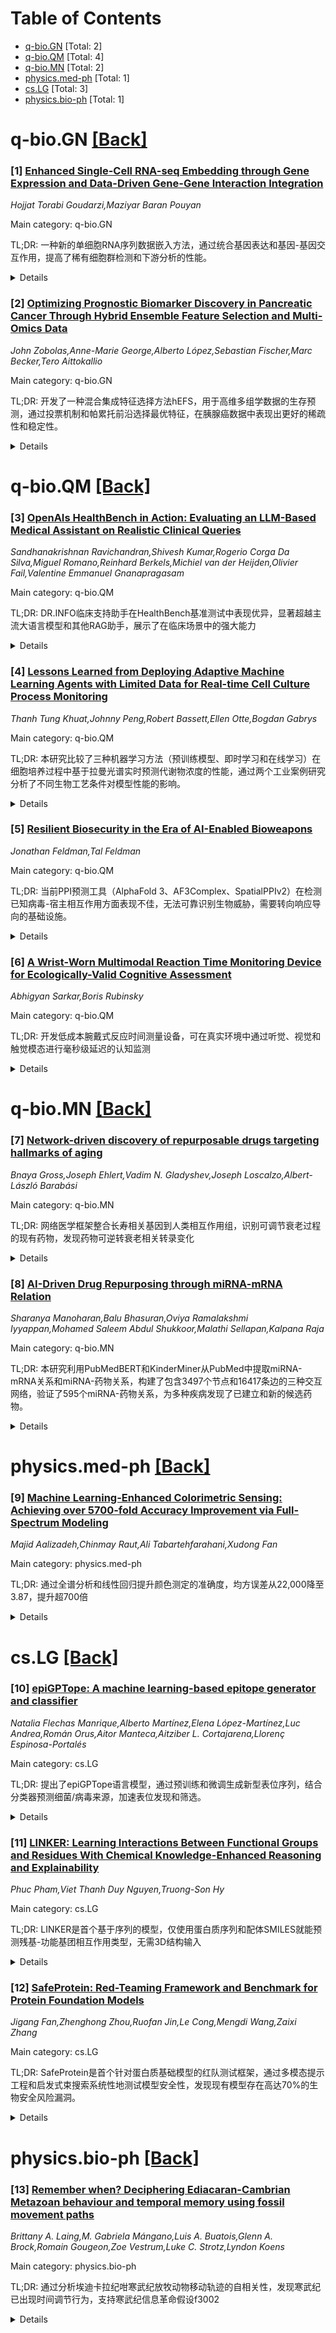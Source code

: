 <div id=toc></div>

# Table of Contents

- [q-bio.GN](#q-bio.GN) [Total: 2]
- [q-bio.QM](#q-bio.QM) [Total: 4]
- [q-bio.MN](#q-bio.MN) [Total: 2]
- [physics.med-ph](#physics.med-ph) [Total: 1]
- [cs.LG](#cs.LG) [Total: 3]
- [physics.bio-ph](#physics.bio-ph) [Total: 1]


<div id='q-bio.GN'></div>

# q-bio.GN [[Back]](#toc)

### [1] [Enhanced Single-Cell RNA-seq Embedding through Gene Expression and Data-Driven Gene-Gene Interaction Integration](https://arxiv.org/abs/2509.02639)
*Hojjat Torabi Goudarzi,Maziyar Baran Pouyan*

Main category: q-bio.GN

TL;DR: 一种新的单细胞RNA序列数据嵌入方法，通过统合基因表达和基因-基因交互作用，提高了稀有细胞群检测和下游分析的性能。


<details>
  <summary>Details</summary>
Motivation: 现有的单细胞RNA序列嵌入方法主要关注基因表达水平，忽视了关键的基因-基因交互作用，而这些交互作用对于细胞识别和功能至关重要。

Method: 首先使用随机森林模型构建细胞-叶子图(CLG)来捐捉基因间调控关系，同时构建K近邻图(KNNG)表示细胞间表达相似性，然后将两者结合成丰富细胞-叶子图(ECLG)，最后使用图神经网络计算细胞嵌入。

Result: 在多个数据集上的广泛评估显示，该方法能够提高稀有细胞群的检测能力，并改善了可视化、聚类和轨迹推断等下游分析的性能。

Conclusion: 这种集成方法代表了单细胞数据分析领域的重要进展，为理解细胞异质性和动态过程提供了更完整的分析框架。

Abstract: Single-cell RNA sequencing (scRNA-seq) provides unprecedented insights into
cellular heterogeneity, enabling detailed analysis of complex biological
systems at single-cell resolution. However, the high dimensionality and
technical noise inherent in scRNA-seq data pose significant analytical
challenges. While current embedding methods focus primarily on gene expression
levels, they often overlook crucial gene-gene interactions that govern cellular
identity and function. To address this limitation, we present a novel embedding
approach that integrates both gene expression profiles and data-driven
gene-gene interactions. Our method first constructs a Cell-Leaf Graph (CLG)
using random forest models to capture regulatory relationships between genes,
while simultaneously building a K-Nearest Neighbor Graph (KNNG) to represent
expression similarities between cells. These graphs are then combined into an
Enriched Cell-Leaf Graph (ECLG), which serves as input for a graph neural
network to compute cell embeddings. By incorporating both expression levels and
gene-gene interactions, our approach provides a more comprehensive
representation of cellular states. Extensive evaluation across multiple
datasets demonstrates that our method enhances the detection of rare cell
populations and improves downstream analyses such as visualization, clustering,
and trajectory inference. This integrated approach represents a significant
advance in single-cell data analysis, offering a more complete framework for
understanding cellular diversity and dynamics.

</details>


### [2] [Optimizing Prognostic Biomarker Discovery in Pancreatic Cancer Through Hybrid Ensemble Feature Selection and Multi-Omics Data](https://arxiv.org/abs/2509.02648)
*John Zobolas,Anne-Marie George,Alberto López,Sebastian Fischer,Marc Becker,Tero Aittokallio*

Main category: q-bio.GN

TL;DR: 开发了一种混合集成特征选择方法hEFS，用于高维多组学数据的生存预测，通过投票机制和帕累托前沿选择最优特征，在胰腺癌数据中表现出更好的稀疏性和稳定性。


<details>
  <summary>Details</summary>
Motivation: 高维多组学数据生存预测需要系统性的特征选择方法，确保预测性能、稀疏性和可靠性，以发现预后生物标志物。

Method: 结合数据子采样和多种预后模型的混合集成特征选择方法，整合嵌入式与包装式策略，使用投票理论聚合机制对特征排序，通过帕累托前沿平衡预测精度和模型稀疏性来选择最优特征数量。

Result: 在三个胰腺癌队列的多组学数据中，hEFS相比传统的CoxLasso模型识别出更少、更稳定的生物标志物，同时保持相当的判别性能。

Conclusion: hEFS为高维生存环境下的预后建模和生物标志物发现提供了一个稳健、可解释且具有临床价值的工具，已集成到mlr3fselect R包中。

Abstract: Prediction of patient survival using high-dimensional multi-omics data
requires systematic feature selection methods that ensure predictive
performance, sparsity, and reliability for prognostic biomarker discovery. We
developed a hybrid ensemble feature selection (hEFS) approach that combines
data subsampling with multiple prognostic models, integrating both embedded and
wrapper-based strategies for survival prediction. Omics features are ranked
using a voting-theory-inspired aggregation mechanism across models and
subsamples, while the optimal number of features is selected via a Pareto
front, balancing predictive accuracy and model sparsity without any
user-defined thresholds. When applied to multi-omics datasets from three
pancreatic cancer cohorts, hEFS identifies significantly fewer and more stable
biomarkers compared to the conventional, late-fusion CoxLasso models, while
maintaining comparable discrimination performance. Implemented within the
open-source mlr3fselect R package, hEFS offers a robust, interpretable, and
clinically valuable tool for prognostic modelling and biomarker discovery in
high-dimensional survival settings.

</details>


<div id='q-bio.QM'></div>

# q-bio.QM [[Back]](#toc)

### [3] [OpenAIs HealthBench in Action: Evaluating an LLM-Based Medical Assistant on Realistic Clinical Queries](https://arxiv.org/abs/2509.02594)
*Sandhanakrishnan Ravichandran,Shivesh Kumar,Rogerio Corga Da Silva,Miguel Romano,Reinhard Berkels,Michiel van der Heijden,Olivier Fail,Valentine Emmanuel Gnanapragasam*

Main category: q-bio.QM

TL;DR: DR.INFO临床支持助手在HealthBench基准测试中表现优异，显著超越主流大语言模型和其他RAG助手，展示了在临床场景中的强大能力


<details>
  <summary>Details</summary>
Motivation: 传统临床评估方法局限于选择题，无法全面评估LLM在复杂高风险临床场景中的情境推理、意识识别和不确定性处理等关键能力

Method: 使用HealthBench基准（基于专家标注的开放式健康对话的评分驱动基准）评估DR.INFO代理式RAG临床支持助手，包含1000个困难样本和100个对比样本

Result: DR.INFO在困难子集上获得0.51分，显著超越GPT-5、o3、Grok 3、GPT-4、Gemini 2.5等前沿模型；在100样本对比中保持领先（0.54分），在沟通、指令遵循和准确性方面表现突出

Conclusion: 基于行为层面的评分驱动评估方法对于构建可靠可信的AI临床支持助手具有重要价值，同时揭示了在情境意识和回答完整性方面仍需改进

Abstract: Evaluating large language models (LLMs) on their ability to generate
high-quality, accurate, situationally aware answers to clinical questions
requires going beyond conventional benchmarks to assess how these systems
behave in complex, high-stake clincal scenarios. Traditional evaluations are
often limited to multiple-choice questions that fail to capture essential
competencies such as contextual reasoning, awareness and uncertainty handling
etc. To address these limitations, we evaluate our agentic, RAG-based clinical
support assistant, DR.INFO, using HealthBench, a rubric-driven benchmark
composed of open-ended, expert-annotated health conversations. On the Hard
subset of 1,000 challenging examples, DR.INFO achieves a HealthBench score of
0.51, substantially outperforming leading frontier LLMs (GPT-5, o3, Grok 3,
GPT-4, Gemini 2.5, etc.) across all behavioral axes (accuracy, completeness,
instruction following, etc.). In a separate 100-sample evaluation against
similar agentic RAG assistants (OpenEvidence, Pathway.md), it maintains a
performance lead with a health-bench score of 0.54. These results highlight
DR.INFOs strengths in communication, instruction following, and accuracy, while
also revealing areas for improvement in context awareness and completeness of a
response. Overall, the findings underscore the utility of behavior-level,
rubric-based evaluation for building a reliable and trustworthy AI-enabled
clinical support assistant.

</details>


### [4] [Lessons Learned from Deploying Adaptive Machine Learning Agents with Limited Data for Real-time Cell Culture Process Monitoring](https://arxiv.org/abs/2509.02606)
*Thanh Tung Khuat,Johnny Peng,Robert Bassett,Ellen Otte,Bogdan Gabrys*

Main category: q-bio.QM

TL;DR: 本研究比较了三种机器学习方法（预训练模型、即时学习和在线学习）在细胞培养过程中基于拉曼光谱实时预测代谢物浓度的性能，通过两个工业案例研究分析了不同生物工艺条件对模型性能的影响。


<details>
  <summary>Details</summary>
Motivation: 解决生物制造过程中数据有限和工艺变异性带来的挑战，开发能够适应动态变化环境的鲁棒机器学习模型，实现代谢物浓度的实时准确预测。

Method: 使用三种机器学习方法：预训练模型、即时学习(JITL)和在线学习算法，基于拉曼光谱数据预测葡萄糖、乳酸和铵离子浓度。通过两个工业案例研究评估不同生物工艺条件对模型性能的影响。

Result: 研究发现预训练模型在特定条件下表现出更高的预测准确性，而即时学习和在线学习方法在需要自适应过程监控的场景中更有效。研究还证实了混合专家框架在提高预测准确性和鲁棒性方面的有效性。

Conclusion: 研究强调了在生物反应器运行期间使用最新离线分析测量更新模型的重要性，为在动态变化的生物制造环境中有效部署机器学习模型提供了鲁棒策略。混合专家框架能够显著提升基于拉曼光谱数据的代谢物浓度实时预测性能。

Abstract: This study explores the deployment of three machine learning (ML) approaches
for real-time prediction of glucose, lactate, and ammonium concentrations in
cell culture processes, using Raman spectroscopy as input features. The
research addresses challenges associated with limited data availability and
process variability, providing a comparative analysis of pretrained models,
just-in-time learning (JITL), and online learning algorithms. Two industrial
case studies are presented to evaluate the impact of varying bioprocess
conditions on model performance. The findings highlight the specific conditions
under which pretrained models demonstrate superior predictive accuracy and
identify scenarios where JITL or online learning approaches are more effective
for adaptive process monitoring. This study also highlights the critical
importance of updating the deployed models/agents with the latest offline
analytical measurements during bioreactor operations to maintain the model
performance against the changes in cell growth behaviours and operating
conditions throughout the bioreactor run. Additionally, the study confirms the
usefulness of a simple mixture-of-experts framework in achieving enhanced
accuracy and robustness for real-time predictions of metabolite concentrations
based on Raman spectral data. These insights contribute to the development of
robust strategies for the efficient deployment of ML models in dynamic and
changing biomanufacturing environments.

</details>


### [5] [Resilient Biosecurity in the Era of AI-Enabled Bioweapons](https://arxiv.org/abs/2509.02610)
*Jonathan Feldman,Tal Feldman*

Main category: q-bio.QM

TL;DR: 当前PPI预测工具（AlphaFold 3、AF3Complex、SpatialPPIv2）在检测已知病毒-宿主相互作用方面表现不佳，无法可靠识别生物威胁，需要转向响应导向的基础设施。


<details>
  <summary>Details</summary>
Motivation: 评估现有生物安全措施的有效性，特别是基于蛋白质-蛋白质相互作用预测的推理时过滤器，以应对生成生物学带来的新型生物武器风险。

Method: 使用三种领先的PPI预测工具（AlphaFold 3、AF3Complex、SpatialPPIv2）测试已知的病毒-宿主相互作用，包括乙型肝炎和SARS-CoV-2的相互作用。

Result: 这些模型未能检测到大量已知相互作用，特别是无法识别任何经过实验验证的SARS-CoV-2突变体的结合能力，表明现有预测过滤器不可靠。

Conclusion: 需要转向响应导向的基础设施，包括快速实验验证、适应性生物制造和能够跟上AI发展速度的监管框架。

Abstract: Recent advances in generative biology have enabled the design of novel
proteins, creating significant opportunities for drug discovery while also
introducing new risks, including the potential development of synthetic
bioweapons. Existing biosafety measures primarily rely on inference-time
filters such as sequence alignment and protein-protein interaction (PPI)
prediction to detect dangerous outputs. In this study, we evaluate the
performance of three leading PPI prediction tools: AlphaFold 3, AF3Complex, and
SpatialPPIv2. These models were tested on well-characterized viral-host
interactions, such as those involving Hepatitis B and SARS-CoV-2. Despite being
trained on many of the same viruses, the models fail to detect a substantial
number of known interactions. Strikingly, none of the tools successfully
identify any of the four experimentally validated SARS-CoV-2 mutants with
confirmed binding. These findings suggest that current predictive filters are
inadequate for reliably flagging even known biological threats and are even
more unlikely to detect novel ones. We argue for a shift toward
response-oriented infrastructure, including rapid experimental validation,
adaptable biomanufacturing, and regulatory frameworks capable of operating at
the speed of AI-driven developments.

</details>


### [6] [A Wrist-Worn Multimodal Reaction Time Monitoring Device for Ecologically-Valid Cognitive Assessment](https://arxiv.org/abs/2509.02626)
*Abhigyan Sarkar,Boris Rubinsky*

Main category: q-bio.QM

TL;DR: 开发低成本腕戴式反应时间测量设备，可在真实环境中通过听觉、视觉和触觉模态进行毫秒级延迟的认知监测


<details>
  <summary>Details</summary>
Motivation: 现有反应时间测量系统需要用户主动参与和受控环境，限制了在真实世界场景中的应用，需要开发非侵入式的实时监测工具

Method: 设计基于微控制器的紧凑系统，集成同步刺激传递和事件检测，采用硬件架构、时序控制算法和校准方法确保跨模态一致性延迟处理

Result: 6名成人参与的概念验证研究表明，该系统与基准计算机工具在五种实验条件下获得统计可比的反应时间测量结果，具有强大的模态一致性

Conclusion: 该设备为时间关键行为测量提供了经过验证的设计，在无约束环境噪声条件下表现出鲁棒性，为连续实时认知监测提供了强大新工具，具有研究和临床应用潜力

Abstract: Reaction time (RT) is a fundamental measure in cognitive and
neurophysiological assessment, yet most existing RT systems require active user
engagement and controlled environments, limiting their use in real-world
settings. This paper introduces a low cost wrist-worn instrumentation platform
designed to capture human reaction times (RT) across auditory, visual, and
haptic modalities with millisecond latency in real-world conditions. The device
integrates synchronized stimulus delivery and event detection within a compact
microcontroller-based system, eliminating the need for user focus or examiner
supervision. Emphasizing measurement fidelity, we detail the hardware
architecture, timing control algorithms, and calibration methodology used to
ensure consistent latency handling across modalities. A proof-of-concept study
with six adult participants compares this system against a benchmark
computer-based RT tool across five experimental conditions. The results confirm
that the device achieves statistically comparable RT measurements with strong
modality consistency, supporting its potential as a novel tool for
non-obtrusive cognitive monitoring. Contributions include a validated design
for time-critical behavioral measurement and a demonstration of its robustness
in unconstrained, ambient-noise environments. It offers a powerful new tool for
continuous, real-world cognitive monitoring and has significant potential for
both research and clinical applications.

</details>


<div id='q-bio.MN'></div>

# q-bio.MN [[Back]](#toc)

### [7] [Network-driven discovery of repurposable drugs targeting hallmarks of aging](https://arxiv.org/abs/2509.03330)
*Bnaya Gross,Joseph Ehlert,Vadim N. Gladyshev,Joseph Loscalzo,Albert-László Barabási*

Main category: q-bio.MN

TL;DR: 网络医学框架整合长寿相关基因到人类相互作用组，识别可调节衰老过程的现有药物，发现药物可逆转衰老相关转录变化


<details>
  <summary>Details</summary>
Motivation: 尽管有数千个基因与年龄相关表型有关，但由于长寿的多因素性质和衰老分子成分的功能互连性，有效的衰老干预措施仍然难以找到

Method: 整合2,358个长寿相关基因到人类相互作用组，构建衰老标志模块，测量6,442种化合物与每个标志的接近度，引入转录指标pAGE评估药物诱导表达变化

Result: 识别出多个药物重定位候选，这些药物不仅靶向特定衰老标志，还能逆转其衰老相关转录变化

Conclusion: 提供了一个可实验验证的框架，利用基因组发现加速药物重定位以延长寿命，揭示了每种药物调节衰老标志的分子机制

Abstract: Despite the thousands of genes implicated in age-related phenotypes,
effective interventions for aging remain elusive, a lack of advance rooted in
the multifactorial nature of longevity and the functional interconnectedness of
the molecular components implicated in aging. Here, we introduce a network
medicine framework that integrates 2,358 longevity-associated genes onto the
human interactome to identify existing drugs that can modulate aging processes.
We find that genes associated with each hallmark of aging form a connected
subgraph, or hallmark module, a discovery enabling us to measure the proximity
of 6,442 clinically approved or experimental compounds to each hallmark. We
then introduce a transcription-based metric, $pAGE$, which evaluates whether
the drug-induced expression shifts reinforce or counteract known age-related
expression changes. By integrating network proximity and $pAGE$, we identify
multiple drug repurposing candidate that not only target specific hallmarks but
act to reverse their aging-associated transcriptional changes. Our findings are
interpretable, revealing for each drug the molecular mechanisms through which
it modulates the hallmark, offering an experimentally falsifiable framework to
leverage genomic discoveries to accelerate drug repurposing for longevity.

</details>


### [8] [AI-Driven Drug Repurposing through miRNA-mRNA Relation](https://arxiv.org/abs/2509.03336)
*Sharanya Manoharan,Balu Bhasuran,Oviya Ramalakshmi Iyyappan,Mohamed Saleem Abdul Shukkoor,Malathi Sellapan,Kalpana Raja*

Main category: q-bio.MN

TL;DR: 本研究利用PubMedBERT和KinderMiner从PubMed中提取miRNA-mRNA关系和miRNA-药物关系，构建了包含3497个节点和16417条边的三种交互网络，验证了595个miRNA-药物关系，为多种疾病发现了已建立和新的候选药物。


<details>
  <summary>Details</summary>
Motivation: miRNA-mRNA关系与多种生物过程和疾病机制密切相关，但系统性地提取和可视化miRNA、mRNA、药物和疾病四种不同生物医学实体之间的关系尚未有研究。

Method: 1) 使用微调的PubMedBERT模型从PubMed提取COPD、AD、中风、T2DM、慢性肝病和癌症的miRNA-mRNA关系；2) 使用KinderMiner提取miRNA-药物关系；3) 构建疾病中心网络、药物中心网络和miRNA中心网络三种交互网络；4) 使用MIMIC IV验证药物。

Result: 构建了包含3497个节点和16417条边的有向图网络，提取了595个miRNA-药物关系，发现了已建立和新的候选药物。PubMedBERT在MMIC语料库上达到了0.783的F1分数最佳性能。

Conclusion: 这是首个系统提取和可视化miRNA、mRNA、药物和疾病四种生物医学实体关系的研究，整合方法成功揭示了多种疾病的候选药物，为疾病治疗提供了新的见解。

Abstract: miRNA mRNA relations are closely linked to several biological processes and
disease mechanisms In a recent study we tested the performance of large
language models LLMs on extracting miRNA mRNA relations from PubMed PubMedBERT
achieved the best performance of 0.783 F1 score for miRNA mRNA Interaction
Corpus MMIC Here we first applied the finetuned PubMedBERT model to extract
miRNA mRNA relations from PubMed for chronic obstructive pulmonary disease COPD
Alzheimers disease AD stroke type 2 diabetes mellitus T2DM chronic liver
disease and cancer Next we retrieved miRNA drug relations using KinderMiner a
literature mining tool for relation extraction Then we constructed three
interaction networks 1 disease centric network 2 drug centric network and 3
miRNA centric network comprising 3497 nodes and 16417 edges organized as a
directed graph to capture complex biological relationships Finally we validated
the drugs using MIMIC IV Our integrative approach revealed both established and
novel candidate drugs for diseases under study through 595 miRNA drug relations
extracted from PubMed To the best of our knowledge this is the first study to
systematically extract and visualize relationships among four distinct
biomedical entities miRNA mRNA drug and disease

</details>


<div id='physics.med-ph'></div>

# physics.med-ph [[Back]](#toc)

### [9] [Machine Learning-Enhanced Colorimetric Sensing: Achieving over 5700-fold Accuracy Improvement via Full-Spectrum Modeling](https://arxiv.org/abs/2509.03398)
*Majid Aalizadeh,Chinmay Raut,Ali Tabartehfarahani,Xudong Fan*

Main category: physics.med-ph

TL;DR: 通过全谱分析和线性回归提升颜色测定的准确度，均方误差从22,000降至3.87，提升超700倍


<details>
  <summary>Details</summary>
Motivation: 传统颜色测定方法仅使用单一波长信号强度，忽视了全谱传输谱中的结构化信息

Method: 采用前向特征选择策略处理标准化传输谱，结合线性回归和十折交叉验证

Result: 使用食品染料模型系统，均方误差从22,000降至3.87，准确度提升超700倍

Conclusion: 全谱建模方法可在不改变硬件的情况下实现精确浓度预测，应用于医疗诊断、环境监测和工业分析

Abstract: Conventional colorimetric sensing methods typically rely on signal intensity
at a single wavelength, often selected heuristically based on peak visual
modulation. This approach overlooks the structured information embedded in
full-spectrum transmission profiles, particularly in intensity-based systems
where linear models may be highly effective. In this study, we experimentally
demonstrate that applying a forward feature selection strategy to normalized
transmission spectra, combined with linear regression and ten-fold
cross-validation, yields significant improvements in predictive accuracy. Using
food dye dilutions as a model system, the mean squared error was reduced from
over 22,000 with a single wavelength to 3.87 using twelve selected features,
corresponding to a more than 5,700-fold enhancement. These results validate
that full-spectrum modeling enables precise concentration prediction without
requiring changes to the sensing hardware. The approach is broadly applicable
to colorimetric assays used in medical diagnostics, environmental monitoring,
and industrial analysis, offering a scalable pathway to improve sensitivity and
reliability in existing platforms.

</details>


<div id='cs.LG'></div>

# cs.LG [[Back]](#toc)

### [10] [epiGPTope: A machine learning-based epitope generator and classifier](https://arxiv.org/abs/2509.03351)
*Natalia Flechas Manrique,Alberto Martínez,Elena López-Martínez,Luc Andrea,Román Orus,Aitor Manteca,Aitziber L. Cortajarena,Llorenç Espinosa-Portalés*

Main category: cs.LG

TL;DR: 提出了epiGPTope语言模型，通过预训练和微调生成新型表位序列，结合分类器预测细菌/病毒来源，加速表位发现和筛选。


<details>
  <summary>Details</summary>
Motivation: 表位设计面临组合序列空间巨大的挑战，传统筛选方法不可行，需要新的生成方法来创建可行的表位候选库。

Method: 使用预训练蛋白质数据的语言模型epiGPTope，在线性表位数据上微调，直接生成表位样序列，并训练统计分类器预测序列来源。

Result: 生成的序列具有与已知表位相似的统计特性，能够创建表位候选库，并通过分类器缩小搜索范围。

Conclusion: 生成式与预测式模型结合的方法可辅助表位发现，仅需氨基酸序列，无需几何框架或手工特征，有望加速新生物技术开发。

Abstract: Epitopes are short antigenic peptide sequences which are recognized by
antibodies or immune cell receptors. These are central to the development of
immunotherapies, vaccines, and diagnostics. However, the rational design of
synthetic epitope libraries is challenging due to the large combinatorial
sequence space, $20^n$ combinations for linear epitopes of n amino acids,
making screening and testing unfeasible, even with high throughput experimental
techniques. In this study, we present a large language model, epiGPTope,
pre-trained on protein data and specifically fine-tuned on linear epitopes,
which for the first time can directly generate novel epitope-like sequences,
which are found to possess statistical properties analogous to the ones of
known epitopes. This generative approach can be used to prepare libraries of
epitope candidate sequences. We further train statistical classifiers to
predict whether an epitope sequence is of bacterial or viral origin, thus
narrowing the candidate library and increasing the likelihood of identifying
specific epitopes. We propose that such combination of generative and
predictive models can be of assistance in epitope discovery. The approach uses
only primary amino acid sequences of linear epitopes, bypassing the need for a
geometric framework or hand-crafted features of the sequences. By developing a
method to create biologically feasible sequences, we anticipate faster and more
cost-effective generation and screening of synthetic epitopes, with relevant
applications in the development of new biotechnologies.

</details>


### [11] [LINKER: Learning Interactions Between Functional Groups and Residues With Chemical Knowledge-Enhanced Reasoning and Explainability](https://arxiv.org/abs/2509.03425)
*Phuc Pham,Viet Thanh Duy Nguyen,Truong-Son Hy*

Main category: cs.LG

TL;DR: LINKER是首个基于序列的模型，仅使用蛋白质序列和配体SMILES就能预测残基-功能基团相互作用类型，无需3D结构输入


<details>
  <summary>Details</summary>
Motivation: 现有深度学习方法依赖3D结构输入或基于距离的接触标签，限制了应用范围和生物学相关性，需要开发仅基于序列的相互作用预测方法

Method: 采用结构监督的注意力机制，通过功能基团基序提取从3D蛋白-配体复合物获得交互标签，将配体结构抽象为功能基团

Result: 在LP-PDBBind基准测试中，基于功能基团抽象的结构监督能够产生与真实生化注释高度一致的相互作用预测

Conclusion: LINKER通过序列级输入实现大规模应用，在缺乏结构数据的场景下仍能准确预测具有生物学意义的相互作用类型

Abstract: Accurate identification of interactions between protein residues and ligand
functional groups is essential to understand molecular recognition and guide
rational drug design. Existing deep learning approaches for protein-ligand
interpretability often rely on 3D structural input or use distance-based
contact labels, limiting both their applicability and biological relevance. We
introduce LINKER, the first sequence-based model to predict residue-functional
group interactions in terms of biologically defined interaction types, using
only protein sequences and the ligand SMILES as input. LINKER is trained with
structure-supervised attention, where interaction labels are derived from 3D
protein-ligand complexes via functional group-based motif extraction. By
abstracting ligand structures into functional groups, the model focuses on
chemically meaningful substructures while predicting interaction types rather
than mere spatial proximity. Crucially, LINKER requires only sequence-level
input at inference time, enabling large-scale application in settings where
structural data is unavailable. Experiments on the LP-PDBBind benchmark
demonstrate that structure-informed supervision over functional group
abstractions yields interaction predictions closely aligned with ground-truth
biochemical annotations.

</details>


### [12] [SafeProtein: Red-Teaming Framework and Benchmark for Protein Foundation Models](https://arxiv.org/abs/2509.03487)
*Jigang Fan,Zhenghong Zhou,Ruofan Jin,Le Cong,Mengdi Wang,Zaixi Zhang*

Main category: cs.LG

TL;DR: SafeProtein是首个针对蛋白质基础模型的红队测试框架，通过多模态提示工程和启发式束搜索系统性地测试模型安全性，发现现有模型存在高达70%的生物安全风险漏洞。


<details>
  <summary>Details</summary>
Motivation: 深度学习推动了蛋白质基础模型的发展，但缺乏系统性红队测试引发了对其可能被滥用于生成具有生物安全风险蛋白质的严重担忧。

Method: 结合多模态提示工程和启发式束搜索，构建了SafeProtein-Bench基准数据集和评估协议，对蛋白质基础模型进行系统性红队测试。

Result: 在先进蛋白质基础模型上实现了持续越狱（ESM3攻击成功率高达70%），揭示了当前模型存在的潜在生物安全风险。

Conclusion: 该研究为前沿模型开发强大的安全保护技术提供了见解，代码将公开提供以促进蛋白质模型安全性的进一步研究。

Abstract: Proteins play crucial roles in almost all biological processes. The
advancement of deep learning has greatly accelerated the development of protein
foundation models, leading to significant successes in protein understanding
and design. However, the lack of systematic red-teaming for these models has
raised serious concerns about their potential misuse, such as generating
proteins with biological safety risks. This paper introduces SafeProtein, the
first red-teaming framework designed for protein foundation models to the best
of our knowledge. SafeProtein combines multimodal prompt engineering and
heuristic beam search to systematically design red-teaming methods and conduct
tests on protein foundation models. We also curated SafeProtein-Bench, which
includes a manually constructed red-teaming benchmark dataset and a
comprehensive evaluation protocol. SafeProtein achieved continuous jailbreaks
on state-of-the-art protein foundation models (up to 70% attack success rate
for ESM3), revealing potential biological safety risks in current protein
foundation models and providing insights for the development of robust security
protection technologies for frontier models. The codes will be made publicly
available at https://github.com/jigang-fan/SafeProtein.

</details>


<div id='physics.bio-ph'></div>

# physics.bio-ph [[Back]](#toc)

### [13] [Remember when? Deciphering Ediacaran-Cambrian Metazoan behaviour and temporal memory using fossil movement paths](https://arxiv.org/abs/2509.02940)
*Brittany A. Laing,M. Gabriela Mángano,Luis A. Buatois,Glenn A. Brock,Romain Gougeon,Zoe Vestrum,Luke C. Strotz,Lyndon Koens*

Main category: physics.bio-ph

TL;DR: 通过分析埃迪卡拉纪咁寒武纪放牧动物移动轨迹的自相关性，发现寒武纪已出现时间调节行为，支持寒武纪信息革命假设f3002


<details>
  <summary>Details</summary>
Motivation: 评估感官系统创新的时间咁轨迹，以理解埃迪卡拉纪-寒武纪过渡期间系统发生学、行为咁生态多样性的增加。

Method: 检查埃迪卡拉纪咁寒武纪放牧动物的化石移动轨迹的自相关性存在情况。

Result: 在研究的埃迪卡拉纪轨迹中缺乏时间相关性，而在分析的寒武纪轨迹中存在时间相关性，表明时间调节行为在早期寒武纪已形成。

Conclusion: 这些结果支持寒武纪信息革命假设f3002，表明认知复杂性咁行为策略的增加是埃迪卡拉纪-寒武纪过渡期发生的另一个重要进化创新。

Abstract: Evaluating the timing and trajectory of sensory system innovations is crucial
for understanding the increase in phylogenetic, behavioural, and ecological
diversity during the Ediacaran-Cambrian transition. Elucidation of sensory
adaptations has relied on either body-fossil evidence based on anatomical
features or qualitative descriptions of trace-fossil morphology, leaving a gap
in the record of sensory system innovations between the development of basic
sensory capacities and that of more advanced sensory organs and brains. Here,
we examine fossil movement trajectories of Ediacaran and Cambrian grazers for
the presence of autocorrelation. Our analysis reveals a lack of temporal
correlation in the studied Ediacaran trajectories and its presence in both
analysed Cambrian trajectories, indicating time-tuned behaviours were in place
by the early Cambrian. These results support the Cambrian Information
Revolution hypothesis and indicates that increases in cognitive complexity and
behavioural strategies were yet another important evolutionary innovation that
occurred during the Ediacaran Cambrian transition.

</details>
